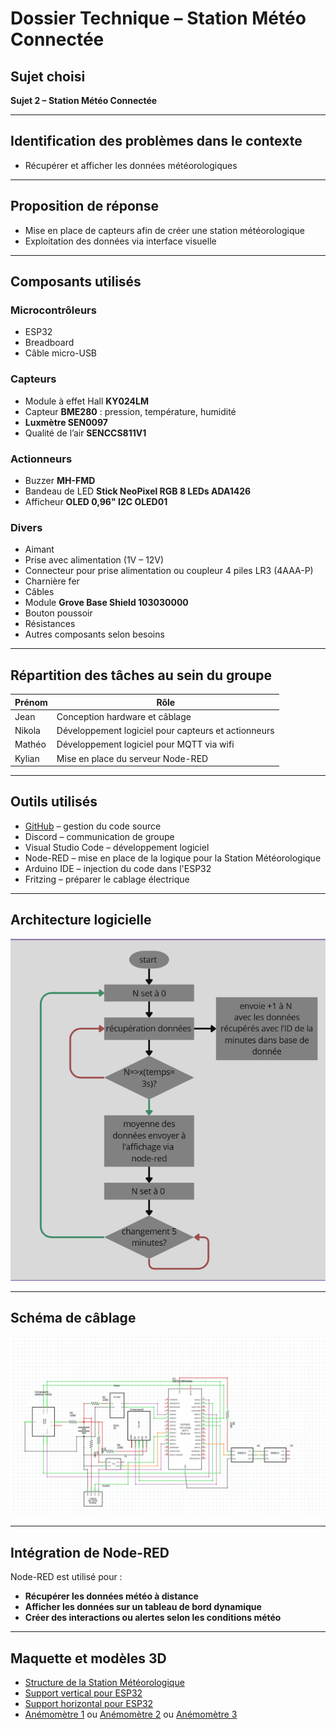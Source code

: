 #  Dossier Technique – Station Météo Connectée

##  Sujet choisi

**Sujet 2 – Station Météo Connectée**

---

##  Identification des problèmes dans le contexte

- Récupérer et afficher les données météorologiques

---

##  Proposition de réponse

- Mise en place de capteurs afin de créer une station météorologique
- Exploitation des données via interface visuelle

---

##  Composants utilisés

###  Microcontrôleurs
- ESP32  
- Breadboard  
- Câble micro-USB

###  Capteurs
- Module à effet Hall **KY024LM**
- Capteur **BME280** : pression, température, humidité
- **Luxmètre SEN0097**
- Qualité de l’air **SENCCS811V1**

###  Actionneurs
- Buzzer **MH-FMD**
- Bandeau de LED **Stick NeoPixel RGB 8 LEDs ADA1426**
- Afficheur **OLED 0,96" I2C OLED01**

###  Divers
- Aimant  
- Prise avec alimentation (1V – 12V)  
- Connecteur pour prise alimentation ou coupleur 4 piles LR3 (4AAA-P)  
- Charnière fer  
- Câbles  
- Module **Grove Base Shield 103030000**  
- Bouton poussoir  
- Résistances  
- Autres composants selon besoins

---

##  Répartition des tâches au sein du groupe

| Prénom   | Rôle                                                       |
|----------|------------------------------------------------------------|
| Jean     | Conception hardware et câblage                             |
| Nikola   | Développement logiciel pour capteurs et actionneurs        |
| Mathéo   | Développement logiciel pour MQTT via wifi                  |
| Kylian   | Mise en place du serveur Node-RED                          |

---

##  Outils utilisés

- [GitHub](https://github.com/GeantCreeper/weather_station) – gestion du code source
- Discord – communication de groupe
- Visual Studio Code – développement logiciel
- Node-RED – mise en place de la logique pour la Station Météorologique
- Arduino IDE – injection du code dans l'ESP32
- Fritzing – préparer le cablage électrique

---

##  Architecture logicielle

![Logigramme](logigramme.png)

---

##  Schéma de câblage

![Schéma électrique](schema_electrique.png)

---

##  Intégration de Node-RED

Node-RED est utilisé pour :
- **Récupérer les données météo à distance**
- **Afficher les données sur un tableau de bord dynamique**
- **Créer des interactions ou alertes selon les conditions météo**

---

##  Maquette et modèles 3D

- [Structure de la Station Météorologique](https://boxes.hackerspace-bamberg.de/Console2?language=fr)
- [Support vertical pour ESP32](https://www.printables.com/model/537566-customizable-esp32-lateral-support)
- [Support horizontal pour ESP32](https://www.thingiverse.com/thing:4230273)
- [Anémomètre 1](https://www.printables.com/model/599533-anemometer-v2-for-arduino) ou [Anémomètre 2](https://www.thingiverse.com/thing:942299) ou [Anémomètre 3](https://www.thingiverse.com/thing:3648443)
